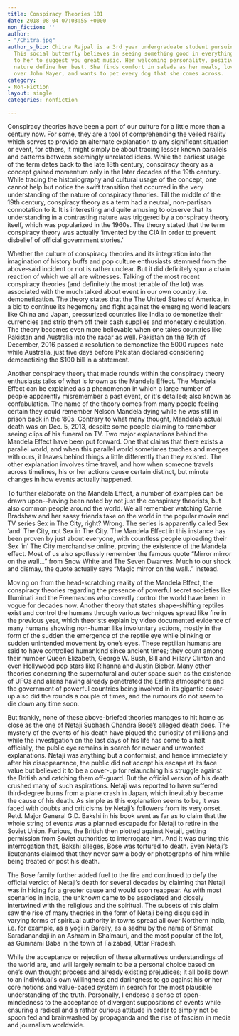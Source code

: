 ```yaml
---
title: Conspiracy Theories 101
date: 2018-08-04 07:03:55 +0000
non_fiction: ''
author:
- "/Chitra.jpg"
author_s_bio: Chitra Rajpal is a 3rd year undergraduate student pursuing history.
  This social butterfly believes in seeing something good in everything. Leave it
  to her to suggest you great music. Her welcoming personality, positivity and chatty
  nature define her best. She finds comfort in salads as her meals, loves to fangirl
  over John Mayer, and wants to pet every dog that she comes across.
category:
- Non-Fiction
layout: single
categories: nonfiction

---
```

Conspiracy theories have been a part of our culture for a little more than a century now. For some, they are a tool of comprehending the veiled reality which serves to provide an alternate explanation to any significant situation or event, for others, it might simply be about tracing lesser known parallels and patterns between seemingly unrelated ideas. While the earliest usage of the term dates back to the late 18th century, conspiracy theory as a concept gained momentum only in the later decades of the 19th century. While tracing the historiography and cultural usage of the concept, one cannot help but notice the swift transition that occurred in the very understanding of the nature of conspiracy theories. Till the middle of the 19th century, conspiracy theory as a term had a neutral, non-partisan connotation to it. It is interesting and quite amusing to observe that its understanding in a contrasting nature was triggered by a conspiracy theory itself, which was popularized in the 1960s. The theory stated that the term conspiracy theory was actually ‘invented by the CIA in order to prevent disbelief of official government stories.’

Whether the culture of conspiracy theories and its integration into the imagination of history buffs and pop culture enthusiasts stemmed from the above-said incident or not is rather unclear. But it did definitely spur a chain reaction of which we all are witnesses. Talking of the most recent conspiracy theories (and definitely the most tenable of the lot) was associated with the much talked about event in our own country, i.e. demonetization. The theory states that the The United States of America, in a bid to continue its hegemony and fight against the emerging world leaders like China and Japan, pressurized countries like India to demonetize their currencies and strip them off their cash supplies and monetary circulation. The theory becomes even more believable when one takes countries like Pakistan and Australia into the radar as well. Pakistan on the 19th of December, 2016 passed a resolution to demonetize the 5000 rupees note while Australia, just five days before Pakistan declared considering demonetizing the $100 bill in a statement.

Another conspiracy theory that made rounds within the conspiracy theory enthusiasts talks of what is known as the Mandela Effect. The Mandela Effect can be explained as a phenomenon in which a large number of people apparently misremember a past event, or it's detailed; also known as confabulation. The name of the theory comes from many people feeling certain they could remember Nelson Mandela dying while he was still in prison back in the ’80s. Contrary to what many thought, Mandela’s actual death was on Dec. 5, 2013, despite some people claiming to remember seeing clips of his funeral on TV. Two major explanations behind the Mandela Effect have been put forward. One that claims that there exists a parallel world, and when this parallel world sometimes touches and merges with ours, it leaves behind things a little differently than they existed. The other explanation involves time travel, and how when someone travels across timelines, his or her actions cause certain distinct, but minute changes in how events actually happened.

To further elaborate on the Mandela Effect, a number of examples can be drawn upon--having been noted by not just the conspiracy theorists, but also common people around the world. We all remember watching Carrie Bradshaw and her sassy friends take on the world in the popular movie and TV series Sex in The City, right? Wrong. The series is apparently called Sex ‘and’ The City, not Sex in The City. The Mandela Effect in this instance has been proven by just about everyone, with countless people uploading their Sex ‘in’ The City merchandise online, proving the existence of the Mandela effect. Most of us also spotlessly remember the famous quote “Mirror mirror on the wall…” from Snow White and The Seven Dwarves. Much to our shock and dismay, the quote actually says “Magic mirror on the wall..” instead.

Moving on from the head-scratching reality of the Mandela Effect, the conspiracy theories regarding the presence of powerful secret societies like Illuminati and the Freemasons who covertly control the world have been in vogue for decades now. Another theory that states shape-shifting reptiles exist and control the humans through various techniques spread like fire in the previous year, which theorists explain by video documented evidence of many humans showing non-human like involuntary actions, mostly in the form of the sudden the emergence of the reptile eye while blinking or sudden unintended movement by one’s eyes. These reptilian humans are said to have controlled humankind since ancient times; they count among their number Queen Elizabeth, George W. Bush, Bill and Hillary Clinton and even Hollywood pop stars like Rihanna and Justin Bieber. Many other theories concerning the supernatural and outer space such as the existence of UFOs and aliens having already penetrated the Earth’s atmosphere and the government of powerful countries being involved in its gigantic cover-up also did the rounds a couple of times, and the rumours do not seem to die down any time soon.

But frankly, none of these above-briefed theories manages to hit home as close as the one of Netaji Subhash Chandra Bose’s alleged death does. The mystery of the events of his death have piqued the curiosity of millions and while the investigation on the last days of his life has come to a halt officially, the public eye remains in search for newer and unwonted explanations. Netaji was anything but a conformist, and hence immediately after his disappearance, the public did not accept his escape at its face value but believed it to be a cover-up for relaunching his struggle against the British and catching them off-guard. But the official version of his death crushed many of such aspirations. Netaji was reported to have suffered third-degree burns from a plane crash in Japan, which inevitably became the cause of his death. As simple as this explanation seems to be, it was faced with doubts and criticisms by Netaji’s followers from its very onset. Retd. Major General G.D. Bakshi in his book went as far as to claim that the whole string of events was a planned escapade for Netaji to retire in the Soviet Union. Furious, the British then plotted against Netaji, getting permission from Soviet authorities to interrogate him. And it was during this interrogation that, Bakshi alleges, Bose was tortured to death. Even Netaji’s lieutenants claimed that they never saw a body or photographs of him while being treated or post his death.

The Bose family further added fuel to the fire and continued to defy the official verdict of Netaji’s death for several decades by claiming that Netaji was in hiding for a greater cause and would soon reappear. As with most scenarios in India, the unknown came to be associated and closely intertwined with the religious and the spiritual. The subsets of this claim saw the rise of many theories in the form of Netaji being disguised in varying forms of spiritual authority in towns spread all over Northern India, i.e. for example, as a yogi in Bareily, as a sadhu by the name of Srimat Saradanandaji in an Ashram in Shalmauri, and the most popular of the lot, as Gumnami Baba in the town of Faizabad, Uttar Pradesh.

While the acceptance or rejection of these alternatives understandings of the world are, and will largely remain to be a personal choice based on one’s own thought process and already existing prejudices; it all boils down to an individual's own willingness and daringness to go against his or her core notions and value-based system in search for the most plausible understanding of the truth. Personally, I endorse a sense of open-mindedness to the acceptance of divergent suppositions of events while ensuring a radical and a rather curious attitude in order to simply not be spoon fed and brainwashed by propaganda and the rise of fascism in media and journalism worldwide.
